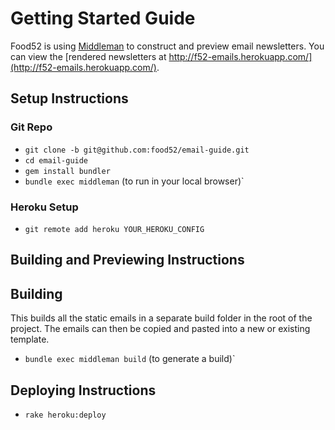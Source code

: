 # Getting Started Guide

Food52 is using [Middleman](http://middlemanapp.com/getting-started/) to construct and preview email newsletters. You can view the [rendered newsletters at http://f52-emails.herokuapp.com/](http://f52-emails.herokuapp.com/).

## Setup Instructions

### Git Repo
* `git clone -b git@github.com:food52/email-guide.git`
* `cd email-guide`
* `gem install bundler`
* `bundle exec middleman` (to run in your local browser)`

### Heroku Setup
* `git remote add heroku YOUR_HEROKU_CONFIG`

## Building and Previewing Instructions

## Building
This builds all the static emails in a separate build folder in the root of the project. The emails can then be copied and pasted into a new or existing template.
* `bundle exec middleman build` (to generate a build)`

## Deploying Instructions
* `rake heroku:deploy`
